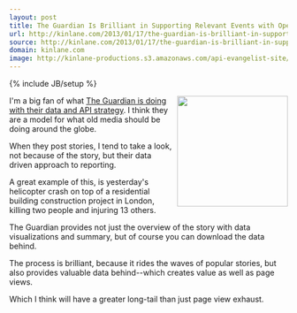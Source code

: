 ```yaml
---
layout: post
title: The Guardian Is Brilliant in Supporting Relevant Events with Open Data
url: http://kinlane.com/2013/01/17/the-guardian-is-brilliant-in-supporting-relevant-events-with-open-data/
source: http://kinlane.com/2013/01/17/the-guardian-is-brilliant-in-supporting-relevant-events-with-open-data/
domain: kinlane.com
image: http://kinlane-productions.s3.amazonaws.com/api-evangelist-site/blog/Guardian-Helicopter-Data-2.png
---
```

{% include JB/setup %}

<p>
     <a href="http://www.guardian.co.uk/news/datablog/2013/jan/16/helicopters-fly-over-london-data" target="_blank"><img class="c1" src="https://s3.amazonaws.com/kinlane-productions/api-evangelist/guardian/Guardian-Helicopter-Data-2.png" alt="" width="200" align="right" /></a>
</p>
<p>
     I'm a big fan of what <a href="http://www.guardian.co.uk/data">The Guardian is doing with their data and API strategy</a>. I think they are a model for what old media should be doing around the globe.
</p>
<p>
     When they post stories, I tend to take a look, not because of the story, but their data driven approach to reporting.  
</p>
<p>
     A great example of this, is yesterday's helicopter crash on top of a residential building construction project in London, killing two people and injuring 13 others.
</p>
<p>
     The Guardian provides not just the overview of the story with data visualizations and summary, but of course you can download the data behind.
</p>
<p>
     The process is brilliant, because it rides the waves of popular stories, but also provides valuable data behind--which creates value as well as page views.
</p>
<p>
     Which I think will have a greater long-tail than just page view exhaust.
</p>